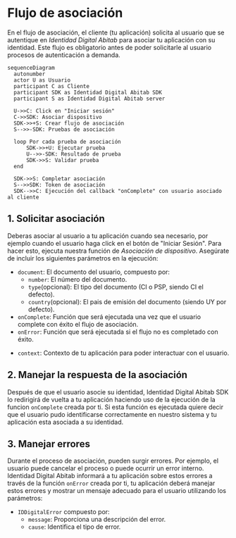 # Flujo de asociación

En el flujo de asociación, el cliente (tu aplicación) solicita al usuario que se autentique en _Identidad Digital Abitab_ para asociar tu aplicación con su identidad. Este flujo es obligatorio antes de poder solicitarle al usuario procesos de autenticación a demanda.

```mermaid
sequenceDiagram
  autonumber
  actor U as Usuario
  participant C as Cliente
  participant SDK as Identidad Digital Abitab SDK
  participant S as Identidad Digital Abitab server

  U->>C: Click en "Iniciar sesión"
  C->>SDK: Asociar dispositivo
  SDK->>+S: Crear flujo de asociación
  S-->>-SDK: Pruebas de asociación

  loop Por cada prueba de asociación
      SDK->>+U: Ejecutar prueba
      U-->>-SDK: Resultado de prueba
      SDK->>S: Validar prueba
  end

  SDK->>S: Completar asociación
  S-->>SDK: Token de asociación
  SDK-->>C: Ejecución del callback "onComplete" con usuario asociado al cliente
```
<!-- TODO: Verificar si el cliente pide el numero de documento o si hacemos algo como la pagina intermedia donde lo solicitamos nosotros -->
## 1. Solicitar asociación
Deberas asociar al usuario a tu aplicación cuando sea necesario, por ejemplo cuando el usuario haga click en el botón de "Iniciar Sesión". Para hacer esto, ejecuta nuestra función de _Asociación de dispositivo_. Asegúrate de incluir los siguientes parámetros en la ejecución:
- `document`: El documento del usuario, compuesto por:
  - `number`: El número del documento.
  - `type`(opcional): El tipo del documento (CI o PSP, siendo CI el defecto).
  <!-- TODO: Como se indica el pais de emision? -->
  - `country`(opcional): El pais de emisión del documento (siendo UY por defecto).
- `onComplete`: Función que será ejecutada una vez que el usuario complete con éxito el flujo de asociación.
- `onError`: Función que será ejecutada si el flujo no es completado con éxito.
<!-- TODO: Esto va? -->
- `context`: Contexto de tu aplicación para poder interactuar con el usuario.

<!-- TODO: Incluir codeblocks con la ejecución de associateDevice() -->
<!-- Ejemplo de la ejecución:
::: code-group
```kotlin
```
```swift
```
```typescript
```
::: -->

## 2. Manejar la respuesta de la asociación
Después de que el usuario asocie su identidad, Identidad Digital Abitab SDK lo redirigirá de vuelta a tu aplicación haciendo uso de la ejecución de la funcion `onComplete` creada por ti. Si esta función es ejecutada quiere decir que el usuario pudo identificarse correctamente en nuestro sistema y tu aplicación esta asociada a su identidad.

## 3. Manejar errores
Durante el proceso de asociación, pueden surgir errores. Por ejemplo, el usuario puede cancelar el proceso o puede ocurrir un error interno. Identidad Digital Abitab informará a tu aplicación sobre estos errores a través de la función `onError` creada por ti, tu aplicación deberá manejar estos errores y mostrar un mensaje adecuado para el usuario utilizando los parámetros:
- `IDDigitalError` compuesto por:
  - `message`: Proporciona una descripción del error.
  - `cause`: Identifica el tipo de error.